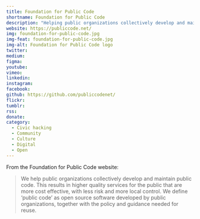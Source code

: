 ```yaml
---
title: Foundation for Public Code
shortname: Foundation for Public Code
description: "Helping public organizations collectively develop and maintain public code."
website: https://publiccode.net/
img: foundation-for-public-code.jpg
img-feat: foundation-for-public-code.jpg
img-alt: Foundation for Public Code logo
twitter: 
medium: 
figma: 
youtube: 
vimeo: 
linkedin: 
instagram: 
facebook: 
github: https://github.com/publiccodenet/
flickr: 
tumblr: 
rss: 
donate: 
category:
  - Civic hacking
  - Community
  - Culture
  - Digital
  - Open
---
```


From the Foundation for Public Code website:

> We help public organizations collectively develop and maintain public code. This results in higher quality services for the public that are more cost effective, with less risk and more local control. We define ‘public code’ as open source software developed by public organizations, together with the policy and guidance needed for reuse.